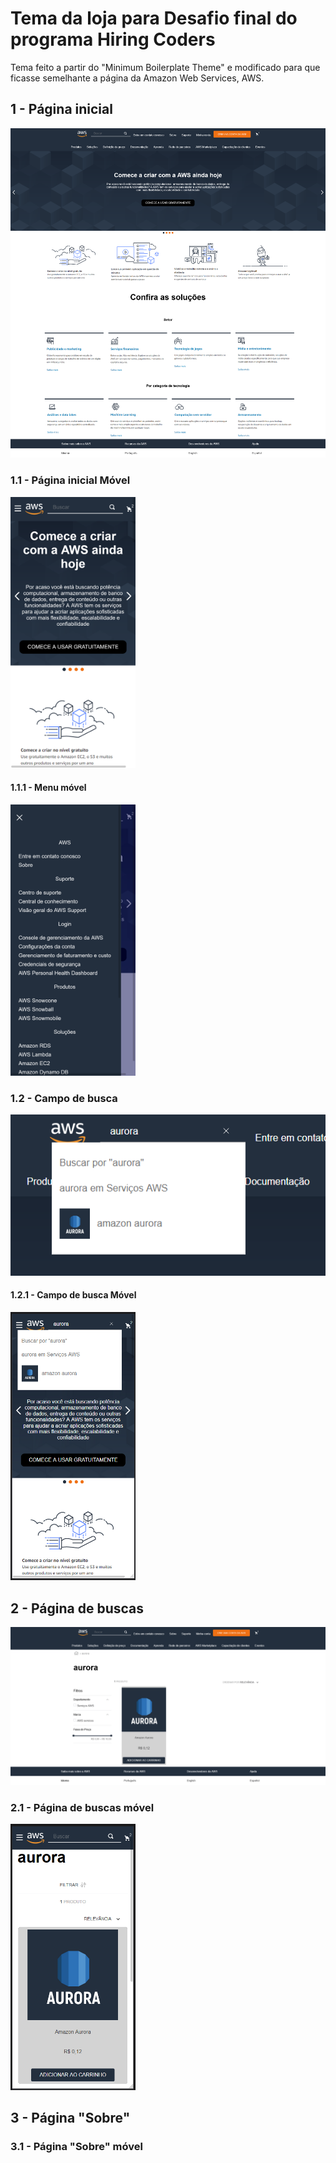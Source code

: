 # Tema da loja para Desafio final do programa Hiring Coders

Tema feito a partir do "Minimum Boilerplate Theme" e modificado para que ficasse semelhante a página da Amazon Web Services, AWS.


## 1 - Página inicial
![Página inicial desktop](./assets/home-desktop.png)
### 1.1 - Página inicial Móvel
<img alt="Página inicial móvel" src="./assets/home-movel.png" alt="drawing" width="200"/>

#### 1.1.1 - Menu móvel
<img alt="Menu móvel" src="./assets/menu-movel.png" alt="drawing" width="200"/>

### 1.2 - Campo de busca
![Campo de busca desktop](./assets/busca-desktop.png)
#### 1.2.1 - Campo de busca Móvel
<img alt="Campo de buscas móvel" src="./assets/busca-movel.png" alt="drawing" width="200"/>

## 2 - Página de buscas
![Página de pesquisa desktop](./assets/pesquisa-desktop.png)

### 2.1 - Página de buscas móvel
<img alt="Página inicial móvel" src="./assets/pesquisa-movel.png" alt="drawing" width="200"/>

## 3 - Página "Sobre"

### 3.1 - Página "Sobre" móvel
 
